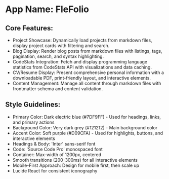 # **App Name**: FleFolio

## Core Features:

- Project Showcase: Dynamically load projects from markdown files, display project cards with filtering and search.
- Blog Display: Render blog posts from markdown files with listings, tags, pagination, search, and syntax highlighting.
- CodeStats Integration: Fetch and display programming language statistics from CodeStats API with visualizations and data caching.
- CV/Resume Display: Present comprehensive personal information with a downloadable PDF, print-friendly layout, and interactive elements.
- Content Management: Manage all content through markdown files with frontmatter schema and content validation.

## Style Guidelines:

- Primary Color: Dark electric blue (#7DF9FF) - Used for headings, links, and primary actions
- Background Color: Very dark grey (#121212) - Main background color
- Accent Color: Soft purple (#D09CFA) - Used for highlights, buttons, and interactive elements
- Headings & Body: 'Inter' sans-serif font
- Code: 'Source Code Pro' monospaced font
- Container: Max-width of 1200px, centered
- Smooth transitions (200-300ms) for all interactive elements
- Mobile-First Approach: Design for mobile first, then scale up
- Lucide React for consistent iconography